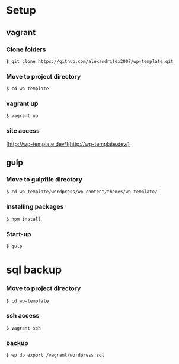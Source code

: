 # Setup

## vagrant

### Clone folders
```
$ git clone https://github.com/alexandritex2007/wp-template.git
```
### Move to project directory
```
$ cd wp-template
```
### vagrant up
```
$ vagrant up
```
### site access

[http://wp-template.dev/](http://wp-template.dev/)

## gulp

### Move to gulpfile directory
```
$ cd wp-template/wordpress/wp-content/themes/wp-template/
```
### Installing packages
```
$ npm install
```
### Start-up
```
$ gulp
```

# sql backup

### Move to project directory
```
$ cd wp-template
```
### ssh access
```
$ vagrant ssh
```
### backup
```
$ wp db export /vagrant/wordpress.sql
```

